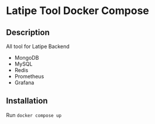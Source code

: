 # Latipe Tool Docker Compose

## Description

All tool for Latipe Backend
- MongoDB
- MySQL
- Redis
- Prometheus
- Grafana

## Installation

Run `docker compose up`
